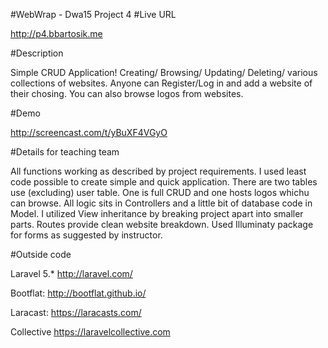 #WebWrap - Dwa15 Project 4
#Live URL

<http://p4.bbartosik.me>

#Description

Simple CRUD Application! Creating/ Browsing/ Updating/ Deleting/ various collections of websites. Anyone can Register/Log in and add a website of their chosing. You can also browse logos from websites.

#Demo

<http://screencast.com/t/yBuXF4VGyO>

#Details for teaching team

All functions working as described by project requirements. I used least code possible to create simple and quick application. There are two tables use (excluding) user table. One is full CRUD and one hosts logos whichu can browse. All logic sits in Controllers and a little bit of database code in Model. I utilized View inheritance by breaking project apart into smaller parts.  Routes provide clean website breakdown. Used Illuminaty package for forms as suggested by instructor. 

#Outside code

Laravel 5.* <http://laravel.com/>

Bootflat: <http://bootflat.github.io/>

Laracast: <https://laracasts.com/>

Collective <https://laravelcollective.com>
